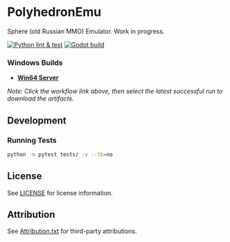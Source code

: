 # PolyhedronEmu
Sphere (old Russian MMO) Emulator. Work in progress.

[![Python lint & test](https://github.com/knelse/PolyhedronEmu/actions/workflows/python-app.yml/badge.svg?branch=master)](https://github.com/knelse/PolyhedronEmu/actions/workflows/python-app.yml)
[![Godot build](https://github.com/knelse/PolyhedronEmu/actions/workflows/godot_build.yml/badge.svg?branch=master)](https://github.com/knelse/PolyhedronEmu/actions/workflows/godot_build.yml)

### Windows Builds
- **[Win64 Server](https://github.com/knelse/PolyhedronEmu/actions/workflows/godot_build.yml)**

*Note: Click the workflow link above, then select the latest successful run to download the artifacts.*

## Development

### Running Tests
```bash
python -m pytest tests/ -v --tb=no
```

## License

See [LICENSE](LICENSE) for license information.

## Attribution

See [Attribution.txt](Attribution.txt) for third-party attributions.
